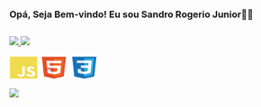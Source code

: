 ### Opá, Seja Bem-vindo! Eu sou Sandro Rogerio Junior👋👋 
##
<div>
  <a href="https://github.com/SandroJuniorr/SandroJuniorr">
  <img height="160em" src="https://github-readme-stats.vercel.app/api?username=SandroJuniorr&show_icons=true&theme=dark&include_all_commits=true&count_private=true"/>
  <img height="160em" src="https://github-readme-stats.vercel.app/api/top-langs/?username=SandroJuniorr&layout=compact&langs_count=7&theme=dark"/>
</div></a>
<div style="display: inline_block"><br>
  <img align="center" alt="Sandro-Js" height="40" width="50" src="https://raw.githubusercontent.com/devicons/devicon/master/icons/javascript/javascript-plain.svg">
  <img align="center" alt="Sandro-HTML" height="40" width="50" src="https://raw.githubusercontent.com/devicons/devicon/master/icons/html5/html5-original.svg">
  <img align="center" alt="Sandro-CSS" height="40" width="50" src="https://raw.githubusercontent.com/devicons/devicon/master/icons/css3/css3-original.svg">
</div>
<br>
<a style="text-align: center" href="https://www.linkedin.com/in/sandro-rogerio-santos-pereira-junior-a1a2b1210/" target="_blank"><img src="https://img.shields.io/badge/-LinkedIn-%230077B5?style=for-the-badge&logo=linkedin&logoColor=white" target="_blank"></a> 

  

